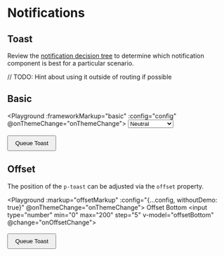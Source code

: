 # Notifications

## Toast

Review the [notification decision tree](components/notifications/decision-tree) to determine which notification component is best for a particular scenario.

// TODO: Hint about using it outside of routing if possible


## Basic

<Playground :frameworkMarkup="basic" :config="config" @onThemeChange="onThemeChange">
  <select v-model="state">
    <option disabled>Select a state</option>
    <option value="neutral">Neutral</option>
    <option value="success">Success</option>
  </select>
  <br><br>
  <button type="button" v-on:click="queueToast()">Queue Toast</button>
</Playground>

## Offset

The position of the `p-toast` can be adjusted via the `offset` property.

<Playground :markup="offsetMarkup" :config="{...config, withoutDemo: true}" @onThemeChange="onThemeChange">
  <label>
  Offset Bottom
    <input type="number" min="0" max="200" step="5" v-model="offsetBottom" @change="onOffsetChange">
  </label>
  <br><br>
  <button type="button" v-on:click="queueToast()">Queue Toast</button>
</Playground>

<!-- shared across playgrounds -->
<p-toast ref="toast"></p-toast>

<script lang="ts">
  import Vue from 'vue';
  import Component from 'vue-class-component';
  import { getToastCodeSamples } from '@porsche-design-system/shared';
  import { defaultToastOffset } from '@porsche-design-system/components/src/components/feedback/toast/toast/toast-utils';
  import type { Theme } from '@/models';
  
  @Component
  export default class Code extends Vue {
    config = { themeable: true };

    state = 'neutral';
    toastCounter = 1;
    offsetBottom = defaultToastOffset.s;
    
    get basic() { 
      return Object.entries(getToastCodeSamples()).reduce((result, [key, markup]) => ({
        ...result,
        [key]: markup
          .replace(/(state:) 'success'/, `$1 '${this.state}'`)
          .replace(/(Some) (message)/, `$1 ${this.state} $2`)
      }), {});
    }

    get offsetMarkup() {
      return `<p-toast offset-bottom="${this.offsetBottom}"></p-toast>`;
    }

    queueToast(): void {
      this.$refs.toast.addMessage({ message: `Some ${this.state.toLowerCase()} message ${this.toastCounter}`, state: this.state });
      this.toastCounter++;
    }

    onThemeChange(theme: Theme): void {
      this.$refs.toast.theme = theme;
    }

    onOffsetChange(): void {
      this.$refs.toast.offsetBottom = this.offsetBottom;
    }
  }
</script>

<style lang="scss" scoped>
  button {
    padding: .5rem 1rem;
  }
</style>